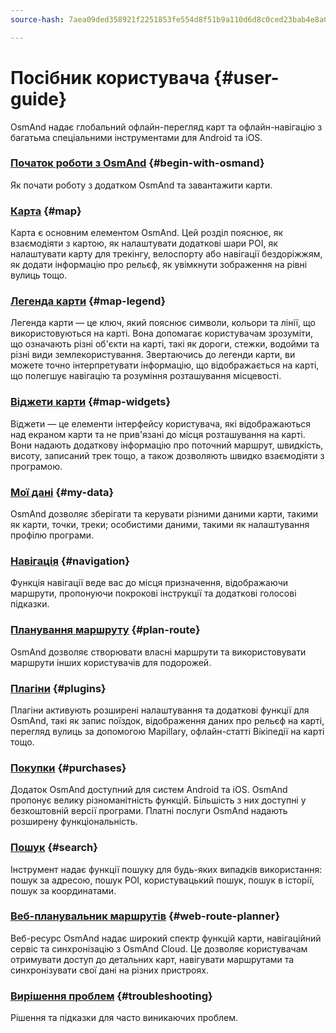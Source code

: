 ```yaml
---
source-hash: 7aea09ded358921f2251853fe554d8f51b9a110d6d8c0ced23bab4e8a044c7d3

---
```

# Посібник користувача {#user-guide}

OsmAnd надає глобальний офлайн-перегляд карт та офлайн-навігацію з багатьма спеціальними інструментами для Android та iOS.


### [Початок роботи з OsmAnd](./start-with/index.md) {#begin-with-osmand}

Як почати роботу з додатком OsmAnd та завантажити карти.

### [Карта](./map/index.md) {#map}

Карта є основним елементом OsmAnd. Цей розділ пояснює, як взаємодіяти з картою, як налаштувати додаткові шари POI, як налаштувати карту для трекінгу, велоспорту або навігації бездоріжжям, як додати інформацію про рельєф, як увімкнути зображення на рівні вулиць тощо.

### [Легенда карти](./map-legend/index.md) {#map-legend}

Легенда карти — це ключ, який пояснює символи, кольори та лінії, що використовуються на карті. Вона допомагає користувачам зрозуміти, що означають різні об'єкти на карті, такі як дороги, стежки, водойми та різні види землекористування. Звертаючись до легенди карти, ви можете точно інтерпретувати інформацію, що відображається на карті, що полегшує навігацію та розуміння розташування місцевості.

### [Віджети карти](./widgets/index.md) {#map-widgets}

Віджети — це елементи інтерфейсу користувача, які відображаються над екраном карти та не прив'язані до місця розташування на карті. Вони надають додаткову інформацію про поточний маршрут, швидкість, висоту, записаний трек тощо, а також дозволяють швидко взаємодіяти з програмою.

### [Мої дані](./personal/index.md) {#my-data}

OsmAnd дозволяє зберігати та керувати різними даними карти, такими як карти, точки, треки; особистими даними, такими як налаштування профілю програми.

### [Навігація](./navigation/index.md) {#navigation}

Функція навігації веде вас до місця призначення, відображаючи маршрути, пропонуючи покрокові інструкції та додаткові голосові підказки.


### [Планування маршруту](./plan-route/index.md) {#plan-route}

OsmAnd дозволяє створювати власні маршрути та використовувати маршрути інших користувачів для подорожей.

### [Плагіни](./plugins/index.md) {#plugins}

Плагіни активують розширені налаштування та додаткові функції для OsmAnd, такі як запис поїздок, відображення даних про рельєф на карті, перегляд вулиць за допомогою Mapillary, офлайн-статті Вікіпедії на карті тощо.

### [Покупки](./purchases/index.md) {#purchases}

Додаток OsmAnd доступний для систем Android та iOS. OsmAnd пропонує велику різноманітність функцій. Більшість з них доступні у безкоштовній версії програми. Платні послуги OsmAnd надають розширену функціональність.

### [Пошук](./search/index.md) {#search}

Інструмент надає функції пошуку для будь-яких випадків використання: пошук за адресою, пошук POI, користувацький пошук, пошук в історії, пошук за координатами.

### [Веб-планувальник маршрутів](./web/index.md) {#web-route-planner}

Веб-ресурс OsmAnd надає широкий спектр функцій карти, навігаційний сервіс та синхронізацію з OsmAnd Cloud. Це дозволяє користувачам отримувати доступ до детальних карт, навігувати маршрутами та синхронізувати свої дані на різних пристроях.

### [Вирішення проблем](./troubleshooting/index.md) {#troubleshooting}

Рішення та підказки для часто виникаючих проблем.